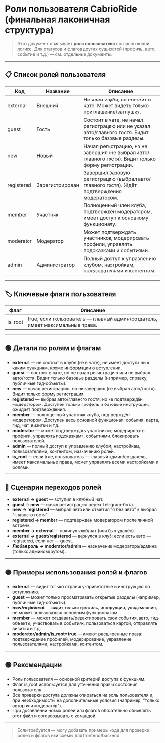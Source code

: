 # Роли пользователя CabrioRide (финальная лаконичная структура)

> Этот документ описывает **роли пользователя** согласно новой логике. Для статусов и флагов других сущностей (профиль, авто, событие и т.д.) — см. отдельные документы.

---

## 📋 Список ролей пользователя

| Код        | Название         | Описание                                      |
|------------|------------------|-----------------------------------------------|
| external   | Внешний          | Не член клуба, не состоит в чате. Может видеть только приглашение/заглушку. |
| guest      | Гость            | Состоит в чате, не начал регистрацию или не указал авто/главного гостя. Видит только базовые разделы. |
| new        | Новый            | Начал регистрацию, но не завершил (не выбрал авто/главного гостя). Видит только форму регистрации. |
| registered | Зарегистрирован  | Завершил базовую регистрацию (выбрал авто/главного гостя). Ждёт подтверждения модератором. |
| member     | Участник         | Полноценный член клуба, подтверждён модератором, имеет доступ к основному функционалу. |
| moderator  | Модератор        | Может подтверждать участников, модерировать профили, управлять подсказками и событиями. |
| admin      | Администратор    | Полный доступ к управлению клубом, настройкам, пользователями и контентом. |

---

## 🏷️ Ключевые флаги пользователя

| Флаг         | Описание |
|--------------|----------|
| is_root      | true, если пользователь — главный админ/создатель, имеет максимальные права. |

---

## 🟢 Детали по ролям и флагам

- **external** — не состоит в клубе (не в чате), не имеет доступа ни к каким функциям, кроме информации о вступлении.
- **guest** — состоит в чате, но не начал регистрацию или не выбрал авто/гостя. Видит только базовые разделы (например, справку, публичные гид-объекты).
- **new** — начал регистрацию, но не завершил (не выбрал авто/гостя). Видит только форму регистрации.
- **registered** — выбрал авто/главного гостя, но не подтверждён модератором. Доступен только профиль и базовые инструкции, ожидает подтверждения.
- **member** — полноценный участник клуба, подтверждён модератором. Доступен весь основной функционал: события, карта, гид, чат, визитки и т.д.
- **moderator** — может подтверждать участников, модерировать профили, управлять подсказками, событиями, блокировать пользователей.
- **admin** — полный доступ к управлению клубом, настройкам, пользователями, контентом, назначению ролей.
- **is_root** — если true, пользователь — главный админ/создатель, имеет максимальные права, может управлять всеми настройками и ролями.

---

## 🔄 Сценарии переходов ролей

- **external → guest** — вступил в клубный чат.
- **guest → new** — начал регистрацию через Telegram-бота.
- **new → registered** — выбрал авто или отметил "я без авто" и выбрал "главного гостя".
- **registered → member** — подтверждён модератором после личной встречи.
- **member → external** — покинул клуб/чат (или был удалён).
- **external → guest/registered** — вернулся в клуб: если есть авто — registered, если нет — guest.
- **Любая роль → moderator/admin** — назначение модератора/админа (только админом/рутом).

---

## 🟣 Примеры использования ролей и флагов

- **external** — видит только страницу-приветствие и инструкцию по вступлению.
- **guest** — может только просматривать открытые разделы (например, публичные гид-объекты).
- **new/registered** — видит только профиль, инструкции, уведомления, не может пользоваться основным функционалом.
- **member** — может создавать/редактировать свои события, авто, гид-объекты, участвовать в событиях, пользоваться картой, отправлять визитки и т.д.
- **moderator/admin/is_root=true** — имеют расширенные права: подтверждение профилей, модерирование, управление пользователями, настройками, контентом.

---

## 🟢 Рекомендации

- Роль пользователя — основной критерий доступа к функциям.
- Флаг is_root используется для уточнения прав и состояния пользователя.
- Все проверки доступа должны опираться на роль пользователя и, при необходимости, на дополнительные условия (например, "только автор или модератор").
- При добавлении новых ролей или флагов обязательно обновлять этот файл и согласовывать с командой.

---

> Если требуется — могу добавить примеры кода для проверки ролей и флагов или схемы для frontend/backend. 